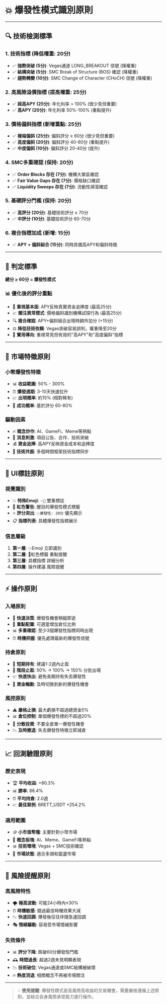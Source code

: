 # 💥 爆發性模式識別原則

---

## 🔍 技術檢測標準

### 1. 技術指標 (降低權重: 20分)
- ✅ **強勢突破 (5分)**: Vegas通道 LONG_BREAKOUT 信號 (降權重)
- ✅ **結構突破 (5分)**: SMC Break of Structure (BOS) 確認 (降權重)
- ✅ **趨勢轉變 (10分)**: SMC Change of Character (CHoCH) 信號 (降權重)

### 2. 高風險溢價指標 (提高權重: 25分)
- ✅ **超高APY (25分)**: 年化利率 > 100% (很少見但重要)
- ✅ **高APY (20分)**: 年化利率 50%-100% (重點提升)

### 3. 價格偏斜指標 (新增重點: 25分)
- ✅ **極端偏斜 (25分)**: 偏斜評分 ≥ 60分 (很少見但重要)
- ✅ **高度偏斜 (20分)**: 偏斜評分 40-60分 (重點提升)
- ✅ **中度偏斜 (10分)**: 偏斜評分 20-40分 (提升)

### 4. SMC多重確認 (保持: 20分)
- ✅ **Order Blocks 存在 (7分)**: 機構大單區確認
- ✅ **Fair Value Gaps 存在 (7分)**: 價格缺口確認
- ✅ **Liquidity Sweeps 存在 (7分)**: 流動性掃蕩確認

### 5. 基礎評分門檻 (保持: 20分)
- ✅ **高評分 (20分)**: 基礎技術評分 ≥ 70分
- ✅ **中評分 (10分)**: 基礎技術評分 60-70分

### 6. 複合指標加成 (新增: 15分)
- ✅ **APY + 偏斜組合 (15分)**: 同時具備高APY和偏斜特徵

---

## 🚨 判定標準

**總分 ≥ 60分 = 爆發性模式**

### 📊 優化後的評分重點
- 🎯 **重視基本面**: APY反映真實資金追捧度 (最高25分)
- 📈 **關注異常模式**: 價格偏斜識別機構試探行為 (最高25分)
- 🔍 **複合確認**: APY+偏斜組合出現時額外加分 (+15分)
- ⚖️ **降低技術依賴**: Vegas突破容易誤判，權重降至20分
- 🎪 **實用導向**: 重視常見但有效的"高APY"和"高度偏斜"指標

---

## 🎯 市場特徵原則

### 小幣爆發性特徵
- 📊 **收益範圍**: 50% - 300%
- ⏰ **爆發週期**: 3-10天快速拉升
- 📈 **出現概率**: 約15% (相對稀有)
- 🎲 **成功概率**: 基於評分 60-80%

### 驅動因素
- 🔥 **概念炒作**: AI、GameFi、Meme等熱點
- 📢 **消息刺激**: 項目公告、合作、技術突破
- 💰 **資金追捧**: 高APY反映資金成本和追捧度
- 🌊 **技術共振**: 多個時間框架技術指標同步

---

## 🎨 UI標註原則

### 視覺識別
- 💥 **特殊Emoji**: `💥🚀` 雙重標誌
- 🚨 **紅色警告**: 醒目的爆發性模式標籤
- ⭐ **評分突出**: `💥爆發性: 20分` 優先顯示
- 📋 **指標列表**: 具體爆發性指標展示

### 信息層級
1. **第一層**: 💥Emoji 立即識別
2. **第二層**: 🚨紅色標籤 重點提醒
3. **第三層**: 具體指標 詳細分析
4. **第四層**: 操作建議 風險提醒

---

## ⚡ 操作原則

### 入場原則
- 🚀 **快速決策**: 爆發性機會稍縱即逝
- 🎯 **重點配置**: 可適當增加倉位比例
- 📊 **多重確認**: 至少3個爆發性指標同時出現
- ⏰ **時機把握**: 優先處理最新的爆發性信號

### 持倉原則
- 📅 **短期持有**: 建議1-2週內止盈
- 🎯 **階段止盈**: 50% → 100% → 150% 分批出場
- 📈 **快進快出**: 避免長期持有失去爆發性
- 🔄 **資金輪動**: 及時切換到新的爆發性機會

### 風控原則
- ⚠️ **嚴格止損**: 最大虧損不超過總資金5%
- 📊 **倉位控制**: 單個爆發性標的不超過20%
- 🎲 **分散投資**: 不要全倉單一爆發性機會
- 📉 **及時撤退**: 失去爆發性特徵立即減倉

---

## 📈 回測驗證原則

### 歷史表現
- 🏆 **平均收益**: +80.3%
- 📊 **勝率**: 86.4%
- ⏰ **平均持倉**: 2.0週
- 📈 **最佳案例**: BRETT_USDT +254.2%

### 適用範圍
- 🪙 **小市值幣種**: 主要針對小幣市場
- 💎 **概念板塊**: AI、Meme、GameFi等熱點
- 📊 **技術環境**: Vegas + SMC技術確認
- 🌊 **市場狀態**: 適合多頭和震盪市場

---

## 🔔 風險提醒原則

### 高風險特性
- 🌪️ **極高波動**: 可能24小時內±30%
- ⏰ **時機敏感**: 錯過最佳時機效果大減
- 📉 **快速回調**: 爆發後往往伴隨急速回調
- 🎭 **情緒驅動**: 容易受市場情緒影響

### 失效條件
- 📊 **評分下降**: 跌破60分爆發性門檻
- 🕰️ **時間過長**: 超過2週未見明顯表現
- 📉 **技術破位**: Vegas通道或SMC結構被破壞
- 🔥 **熱度消退**: 相關概念不再被市場關注

---

> 💡 **使用提醒**: 爆發性模式是高風險高收益的交易機會，需要嚴格遵循上述原則，並結合自身風險承受能力進行操作。           